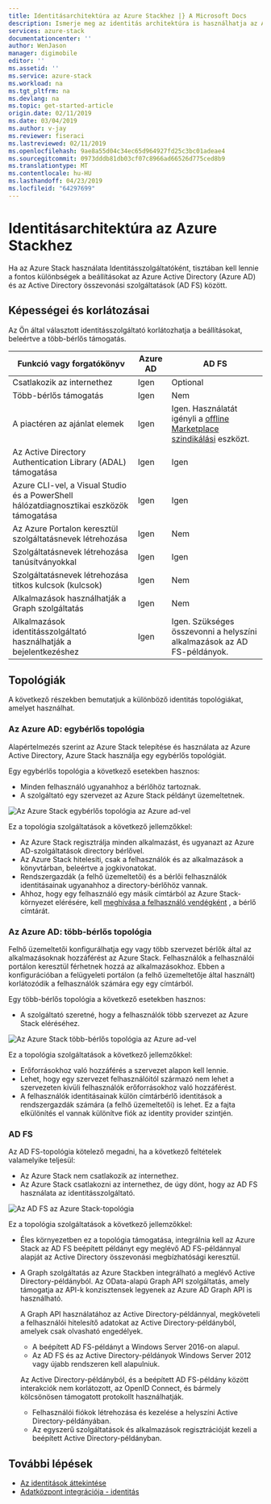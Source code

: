 ```yaml
---
title: Identitásarchitektúra az Azure Stackhez |} A Microsoft Docs
description: Ismerje meg az identitás architektúra is használhatja az Azure Stack használatával.
services: azure-stack
documentationcenter: ''
author: WenJason
manager: digimobile
editor: ''
ms.assetid: ''
ms.service: azure-stack
ms.workload: na
ms.tgt_pltfrm: na
ms.devlang: na
ms.topic: get-started-article
origin.date: 02/11/2019
ms.date: 03/04/2019
ms.author: v-jay
ms.reviewer: fiseraci
ms.lastreviewed: 02/11/2019
ms.openlocfilehash: 9ae8a55d04c34ec65d964927fd25c3bc01adeae4
ms.sourcegitcommit: 0973dddb81db03cf07c8966ad66526d775ced8b9
ms.translationtype: MT
ms.contentlocale: hu-HU
ms.lasthandoff: 04/23/2019
ms.locfileid: "64297699"
---
```

# <a name="identity-architecture-for-azure-stack"></a>Identitásarchitektúra az Azure Stackhez

Ha az Azure Stack használata Identitásszolgáltatóként, tisztában kell lennie a fontos különbségek a beállításokat az Azure Active Directory (Azure AD) és az Active Directory összevonási szolgáltatások (AD FS) között.

## <a name="capabilities-and-limitations"></a>Képességei és korlátozásai 
Az Ön által választott identitásszolgáltató korlátozhatja a beállításokat, beleértve a több-bérlős támogatás. 

  

|Funkció vagy forgatókönyv        |Azure AD  |AD FS  |
|------------------------------|----------|-------|
|Csatlakozik az internethez     |Igen       |Optional|
|Több-bérlős támogatás     |Igen       |Nem      |
|A piactéren az ajánlat elemek |Igen       |Igen. Használatát igényli a [offline Marketplace szindikálási](azure-stack-download-azure-marketplace-item.md#disconnected-or-a-partially-connected-scenario) eszközt.|
|Az Active Directory Authentication Library (ADAL) támogatása |Igen |Igen|
|Azure CLI-vel, a Visual Studio és a PowerShell hálózatdiagnosztikai eszközök támogatása  |Igen |Igen|
|Az Azure Portalon keresztül szolgáltatásnevek létrehozása     |Igen |Nem|
|Szolgáltatásnevek létrehozása tanúsítványokkal      |Igen |Igen|
|Szolgáltatásnevek létrehozása titkos kulcsok (kulcsok)    |Igen |Nem|
|Alkalmazások használhatják a Graph szolgáltatás           |Igen |Nem|
|Alkalmazások identitásszolgáltató használhatják a bejelentkezéshez |Igen |Igen. Szükséges összevonni a helyszíni alkalmazások az AD FS-példányok. |

## <a name="topologies"></a>Topológiák
A következő részekben bemutatjuk a különböző identitás topológiákat, amelyet használhat.

### <a name="azure-ad-single-tenant-topology"></a>Az Azure AD: egybérlős topológia 
Alapértelmezés szerint az Azure Stack telepítése és használata az Azure Active Directory, Azure Stack használja egy egybérlős topológiát. 

Egy egybérlős topológia a következő esetekben hasznos:
- Minden felhasználó ugyanahhoz a bérlőhöz tartoznak.
- A szolgáltató egy szervezet az Azure Stack példányt üzemeltetnek. 

![Az Azure Stack egybérlős topológia az Azure ad-vel](media/azure-stack-identity-architecture/single-tenant.png)

Ez a topológia szolgáltatások a következő jellemzőkkel:
- Az Azure Stack regisztrálja minden alkalmazást, és ugyanazt az Azure AD-szolgáltatások directory bérlővel. 
- Az Azure Stack hitelesíti, csak a felhasználók és az alkalmazások a könyvtárban, beleértve a jogkivonatokat. 
- Rendszergazdák (a felhő üzemeltetői) és a bérlői felhasználók identitásainak ugyanahhoz a directory-bérlőhöz vannak. 
- Ahhoz, hogy egy felhasználó egy másik címtárból az Azure Stack-környezet elérésére, kell [meghívása a felhasználó vendégként](azure-stack-identity-overview.md#guest-users) , a bérlő címtárát. 

### <a name="azure-ad-multi-tenant-topology"></a>Az Azure AD: több-bérlős topológia
Felhő üzemeltetői konfigurálhatja egy vagy több szervezet bérlők által az alkalmazásoknak hozzáférést az Azure Stack. Felhasználók a felhasználói portálon keresztül férhetnek hozzá az alkalmazásokhoz. Ebben a konfigurációban a felügyeleti portálon (a felhő üzemeltetője által használt) korlátozódik a felhasználók számára egy egy címtárból. 

Egy több-bérlős topológia a következő esetekben hasznos:
- A szolgáltató szeretné, hogy a felhasználók több szervezet az Azure Stack eléréséhez.

![Az Azure Stack több-bérlős topológia az Azure ad-vel](media/azure-stack-identity-architecture/multi-tenant.png)

Ez a topológia szolgáltatások a következő jellemzőkkel:
- Erőforrásokhoz való hozzáférés a szervezet alapon kell lennie. 
- Lehet, hogy egy szervezet felhasználóitól származó nem lehet a szervezeten kívüli felhasználók erőforrásokhoz való hozzáférést. 
- A felhasználók identitásainak külön címtárbérlő identitások a rendszergazdák számára (a felhő üzemeltetői) is lehet. Ez a fajta elkülönítés el vannak különítve fiók az identity provider szintjén. 
 
### <a name="ad-fs"></a>AD FS  
Az AD FS-topológia kötelező megadni, ha a következő feltételek valamelyike teljesül:
- Az Azure Stack nem csatlakozik az internethez.
- Az Azure Stack csatlakozni az internethez, de úgy dönt, hogy az AD FS használata az identitásszolgáltató.
  
![Az AD FS az Azure Stack-topológia](media/azure-stack-identity-architecture/adfs.png)

Ez a topológia szolgáltatások a következő jellemzőkkel:
- Éles környezetben ez a topológia támogatása, integrálnia kell az Azure Stack az AD FS beépített példányt egy meglévő AD FS-példánnyal alapját az Active Directory összevonási megbízhatósági keresztül. 
- A Graph szolgáltatás az Azure Stackben integrálható a meglévő Active Directory-példányból. Az OData-alapú Graph API szolgáltatás, amely támogatja az API-k konzisztensek legyenek az Azure AD Graph API is használható. 

  A Graph API használatához az Active Directory-példánnyal, megköveteli a felhasználói hitelesítő adatokat az Active Directory-példányból, amelyek csak olvasható engedélyek. 
  - A beépített AD FS-példányt a Windows Server 2016-on alapul. 
  - Az AD FS és az Active Directory-példányok Windows Server 2012 vagy újabb rendszeren kell alapulniuk. 
  
  Az Active Directory-példányból, és a beépített AD FS-példány között interakciók nem korlátozott, az OpenID Connect, és bármely kölcsönösen támogatott protokollt használhatják. 
  - Felhasználói fiókok létrehozása és kezelése a helyszíni Active Directory-példányában.
  - Az egyszerű szolgáltatások és alkalmazások regisztrációját kezeli a beépített Active Directory-példányban.



## <a name="next-steps"></a>További lépések
- [Az identitások áttekintése](azure-stack-identity-overview.md)   
- [Adatközpont integrációja - identitás](azure-stack-integrate-identity.md)
<!-- Update_Description: link update -->